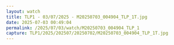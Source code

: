 ```yaml
---
layout: watch
title: TLP1 - 03/07/2025 - M20250703_004904_TLP_1T.jpg
date: 2025-07-03 00:49:04
permalink: /2025/07/03/watch/M20250703_004904_TLP_1
capture: TLP1/2025/202507/20250702/M20250703_004904_TLP_1T.jpg
---
```

